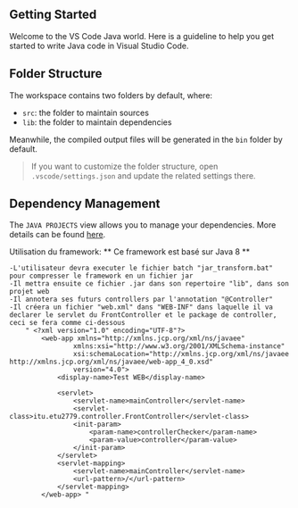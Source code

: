 ## Getting Started

Welcome to the VS Code Java world. Here is a guideline to help you get started to write Java code in Visual Studio Code.

## Folder Structure

The workspace contains two folders by default, where:

- `src`: the folder to maintain sources
- `lib`: the folder to maintain dependencies

Meanwhile, the compiled output files will be generated in the `bin` folder by default.

> If you want to customize the folder structure, open `.vscode/settings.json` and update the related settings there.

## Dependency Management

The `JAVA PROJECTS` view allows you to manage your dependencies. More details can be found [here](https://github.com/microsoft/vscode-java-dependency#manage-dependencies).

Utilisation du framework:
    ** Ce framework est basé sur Java 8 **

    -L'utilisateur devra executer le fichier batch "jar_transform.bat" pour compresser le framework en un fichier jar
    -Il mettra ensuite ce fichier .jar dans son repertoire "lib", dans son projet web
    -Il annotera ses futurs controllers par l'annotation "@Controller"  
    -Il créera un fichier "web.xml" dans "WEB-INF" dans laquelle il va declarer le servlet du FrontController et le package de controller, ceci se fera comme ci-dessous
        " <?xml version="1.0" encoding="UTF-8"?>
            <web-app xmlns="http://xmlns.jcp.org/xml/ns/javaee"
                    xmlns:xsi="http://www.w3.org/2001/XMLSchema-instance"
                    xsi:schemaLocation="http://xmlns.jcp.org/xml/ns/javaee http://xmlns.jcp.org/xml/ns/javaee/web-app_4_0.xsd"
                    version="4.0">
                <display-name>Test WEB</display-name>

                <servlet>
                    <servlet-name>mainController</servlet-name>
                    <servlet-class>itu.etu2779.controller.FrontController</servlet-class>
                    <init-param>
                        <param-name>controllerChecker</param-name>
                        <param-value>controller</param-value>
                    </init-param>
                </servlet>
                <servlet-mapping>
                    <servlet-name>mainController</servlet-name>
                    <url-pattern>/</url-pattern>
                </servlet-mapping>
            </web-app> "